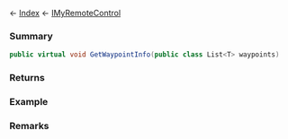 ← [Index](Api-Index) ← [IMyRemoteControl](Sandbox.ModAPI.Ingame.IMyRemoteControl)

### Summary

```csharp
public virtual void GetWaypointInfo(public class List<T> waypoints)
```

### Returns

### Example

### Remarks

